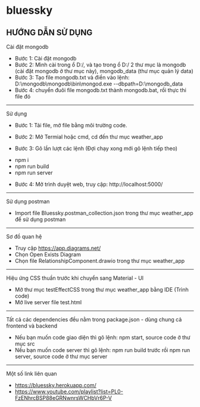# bluessky

## HƯỚNG DẪN SỬ DỤNG

Cài đặt mongodb

- Bước 1: Cài đặt mongodb
- Bước 2: Mình cài trong ổ D:/, và tạo trong ổ D:/ 2 thư mục là mongodb (cài đặt mongodb ở thư mục này), mongodb_data (thư mục quản lý data)
- Bước 3: Tạo file mongodb.txt và điền vào lệnh: D:\mongodb\mongodb\bin\mongod.exe --dbpath=D:\mongodb_data
- Bước 4: chuyển đuôi file mongodb.txt thành mongodb.bat, rồi thực thi file đó

---

Sử dụng

- Bước 1: Tải file, mở file bằng môi trường code.

- Bước 2: Mở Termial hoặc cmd, cd đến thư mục weather_app

- Bước 3: Gõ lần lượt các lệnh (Đợi chạy xong mới gõ lệnh tiếp theo)

* npm i
* npm run build
* npm run server

- Bước 4: Mở trình duyệt web, truy cập: http://localhost:5000/

---

Sử dụng postman

- Import file Bluessky.postman_collection.json trong thư mục weather_app để sử dụng postman

---

Sơ đồ quan hệ

- Truy cập https://app.diagrams.net/
- Chọn Open Exists Diagram
- Chọn file RelationshipComponent.drawio trong thư mục weather_app

---

Hiệu ứng CSS thuần trước khi chuyển sang Material - UI

- Mở thư mục testEffectCSS trong thư mục weather_app bằng IDE (Trình code)
- Mở live server file test.html

---

Tất cả các dependencies đều nằm trong package.json - dùng chung cả frontend và backend

- Nếu bạn muốn code giao diện thì gõ lệnh: npm start, source code ở thư mục src
- Nếu bạn muốn code server thì gõ lệnh: npm run build trước rồi npm run server, source code ở thư mục server

---

Một số link liên quan

- https://bluessky.herokuapp.com/
- https://www.youtube.com/playlist?list=PL0-FzENhrcBSP88eGRNwnrsWCHbVr6P-V
